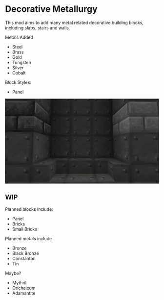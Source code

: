 # Decorative Metallurgy
This mod aims to add many metal related decorative building blocks, including slabs, stairs and walls.

Metals Added
- Steel
- Brass
- Gold
- Tungsten
- Silver
- Cobalt

Block Styles:
- Panel

![](Images/Steel_Panel_block_preview.png)
## WIP

Planned blocks include:
- Panel
- Bricks
- Small Bricks

Planned metals include
- Bronze
- Black Bronze
- Constantan
- Tin

Maybe?
- Mythril
- Orichalcum
- Adamantite

